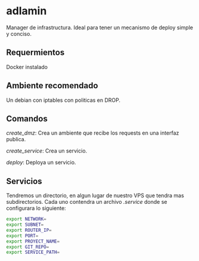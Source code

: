 # adlamin
Manager de infrastructura. Ideal para tener un mecanismo de deploy simple y conciso.

## Requermientos

Docker instalado

## Ambiente recomendado

Un debian con iptables con politicas en DROP.

## Comandos

*create_dmz*: Crea un ambiente que recibe los requests en una interfaz publica.

*create_service*: Crea un servicio.

*deploy*: Deploya un servicio.

## Servicios

Tendremos un directorio, en algun lugar de nuestro VPS que tendra mas subdirectorios. Cada uno contendra un archivo *.service* donde se configurara lo siguiente:

```bash
export NETWORK= 
export SUBNET=
export ROUTER_IP=
export PORT=
export PROYECT_NAME=
export GIT_REPO=
export SERVICE_PATH=
```
